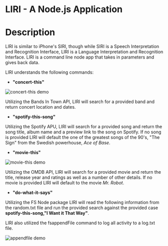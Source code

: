 # LIRI - A Node.js Application

# Description

LIRI is similar to iPhone's SIRI, though while SIRI is a Speech Interpretation and Recognition Interface, LIRI is a Language Interpretation and Recognition Interface. LIRI is a command line node app that takes in parameters and gives back data.

LIRI understands the following commands:

- **"concert-this"**<br/>

![concert-this demo](http://i68.tinypic.com/vzvjlz.gif)

Utilizing the Bands In Town API, LIRI will search for a provided band and return concert location and dates.

- **"spotify-this-song"**<br/>

Utilizing the Spotify APU, LIRI will search for a provided song and return the song title, album name and a preview link to the song on Spotify.  If no song is provided LIRI will default the one of the greatest songs of the 90's, "The Sign" from the Swedish powerhouse, *Ace of Base*. 


- **"movie-this"**<br/>

![movie-this demo](http://i63.tinypic.com/znlxrn.gif)

Utilizing the OMDB API, LIRI will search for a provided movie and return the title, release year and ratings as well as a number of other details.  If no movie is provided LIRI will default to the movie *Mr. Robot*.

- **"do-what-it-says"**<br/>

Utilizing the FS Node package LIRI will read the following information from the random.txt file and run the provided search against the provided case **spotify-this-song,"I Want it That Way"**.

LIRI also utilized the fsappendFile command to log all activity to a log.txt file.

![appendfile demo]()
